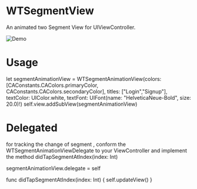 # WTSegmentView
An animated two Segment View for UIViewController.

![Demo](https://user-images.githubusercontent.com/30927369/38416447-2719d680-39ae-11e8-9ee6-3c63ee5cf760.gif)

# Usage
 let segmentAnimationView = WTSegmentAnimationView(colors: [CAConstants.CAColors.primaryColor, CAConstants.CAColors.secondaryColor], titles: ["Login","Signup"], textColor: UIColor.white, textFont: UIFont(name: "HelveticaNeue-Bold", size: 20.0)!)
 self.view.addSubView(segmentAnimationView)
 
 # Delegated
 for tracking the change of segment , conform the WTSegmentAnimationViewDelegate to your ViewController and implement the method  didTapSegmentAtIndex(index: Int)
 
 segmentAnimationView.delegate = self
 
func didTapSegmentAtIndex(index: Int)
{
  self.updateView()
}

